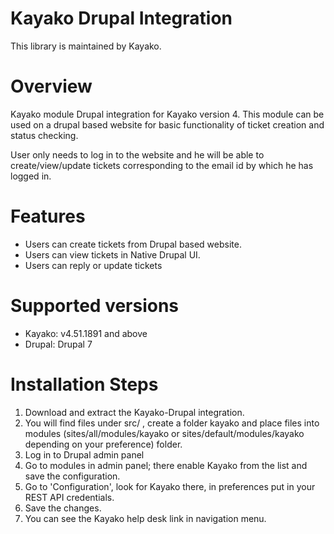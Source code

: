 Kayako Drupal Integration
=======================

This library is maintained by Kayako.

Overview
=======================

Kayako module Drupal integration for Kayako version 4. This module can be used on a drupal based website for basic functionality of ticket creation and status checking.

User only needs to log in to the website and he will be able to create/view/update tickets corresponding to the email id by which he has logged in.

Features
=======================
* Users can create tickets from Drupal based website.
* Users can view tickets in Native Drupal UI.
* Users can reply or update tickets

Supported versions
=======================
* Kayako: v4.51.1891 and above
* Drupal: Drupal 7

Installation Steps
=======================
1. Download and extract the Kayako-Drupal integration.
2. You will find files under src/ , create a folder kayako and place files into modules (sites/all/modules/kayako or sites/default/modules/kayako depending on your preference) folder.
3. Log in to Drupal admin panel
4. Go to modules in admin panel; there enable Kayako from the list and save the configuration.
5. Go to 'Configuration', look for Kayako there, in preferences put in your REST API credentials.
6. Save the changes.
7. You can see the Kayako help desk link in navigation menu.
